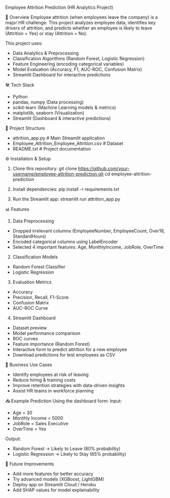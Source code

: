 Employee Attrition Prediction (HR Analytics Project)

🔎 Overview
Employee attrition (when employees leave the company) is a major HR challenge.
This project analyzes employee data, identifies key drivers of attrition, and predicts whether an employee is likely to leave (Attrition = Yes) or stay (Attrition = No).

This project uses:
- Data Analytics & Preprocessing
- Classification Algorithms (Random Forest, Logistic Regression)
- Feature Engineering (encoding categorical variables)
- Model Evaluation (Accuracy, F1, AUC-ROC, Confusion Matrix)
- Streamlit Dashboard for interactive predictions

🛠️ Tech Stack
- Python
- pandas, numpy (Data processing)
- scikit-learn (Machine Learning models & metrics)
- matplotlib, seaborn (Visualization)
- Streamlit (Dashboard & interactive predictions)

📂 Project Structure
- attrition_app.py            # Main Streamlit application
- Employee_Attrition_Employee_Attrition.csv  # Dataset
- README.txt                   # Project documentation

⚙️ Installation & Setup
1. Clone this repository:
   git clone https://github.com/your-username/employee-attrition-prediction.git
   cd employee-attrition-prediction

2. Install dependencies:
   pip install -r requirements.txt

3. Run the Streamlit app:
   streamlit run attrition_app.py

📊 Features
1. Data Preprocessing
- Dropped irrelevant columns (EmployeeNumber, EmployeeCount, Over18, StandardHours)
- Encoded categorical columns using LabelEncoder
- Selected 4 important features: Age, MonthlyIncome, JobRole, OverTime

2. Classification Models
- Random Forest Classifier
- Logistic Regression

3. Evaluation Metrics
- Accuracy
- Precision, Recall, F1-Score
- Confusion Matrix
- AUC-ROC Curve

4. Streamlit Dashboard
- Dataset preview
- Model performance comparison
- ROC curves
- Feature importance (Random Forest)
- Interactive form to predict attrition for a new employee
- Download predictions for test employees as CSV

🚀 Business Use Cases
- Identify employees at risk of leaving
- Reduce hiring & training costs
- Improve retention strategies with data-driven insights
- Assist HR teams in workforce planning

📥 Example Prediction
Using the dashboard form:
Input:
- Age = 30
- Monthly Income = 5000
- JobRole = Sales Executive
- OverTime = Yes

Output:
- Random Forest → Likely to Leave (80% probability)
- Logistic Regression → Likely to Stay (65% probability)

📌 Future Improvements
- Add more features for better accuracy
- Try advanced models (XGBoost, LightGBM)
- Deploy app on Streamlit Cloud / Heroku
- Add SHAP values for model explainability


